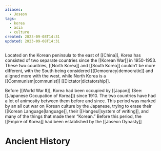 ```yaml
---
aliases:
  - Joseon
tags:
  - korea
  - asia
  - culture
created: 2023-09-08T14:31
updated: 2023-09-08T14:31
---
```


Located on the Korean peninsula to the east of [[China]], Korea has consisted of two separate countries since the [[Korean War]] in 1950-1953. These two countries, [[North Korea]] and [[South Korea]] couldn’t be more different, with the South being considered [[Democracy|democratic]] and aligned more with the west, while North Korea is a [[Communism|communist]] [[Dictator|dictatorship]].

Before [[World War II]], Korea had been occupied by [[Japan]] (See: [[Japanese Occupation of Korea]]) since 1910. The two countries have had a lot of animosity between them before and since. This period was marked by an all out war on Korean culture by the Japanese, trying to erase their [[Korean Language|language]], their [[Hangeul|system of writing]], and many of the things that made them “Korean.” Before this period, the [[Empire of Korea]] had been established by the [[Joseon Dynasty]]

# Ancient History

